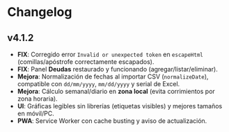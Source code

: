 # Changelog

## v4.1.2
- **FIX**: Corregido error `Invalid or unexpected token` en `escapeHtml` (comillas/apóstrofe correctamente escapados).
- **FIX**: Panel **Deudas** restaurado y funcionando (agregar/listar/eliminar).
- **Mejora**: Normalización de fechas al importar CSV (`normalizeDate`), compatible con `dd/mm/yyyy`, `mm/dd/yyyy` y serial de Excel.
- **Mejora**: Cálculo semanal/diario en **zona local** (evita corrimientos por zona horaria).
- **UI**: Gráficas legibles sin librerías (etiquetas visibles) y mejores tamaños en móvil/PC.
- **PWA**: Service Worker con cache busting y aviso de actualización.
